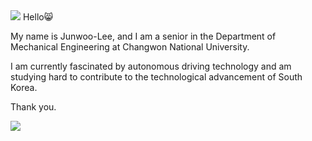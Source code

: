 <img src="https://capsule-render.vercel.app/api?type=waving&color=000080&height=150&section=header" />
Hello😸

My name is Junwoo-Lee, and I am a senior in the Department of Mechanical Engineering at Changwon National University.

I am currently fascinated by autonomous driving technology
and am studying hard to contribute to the technological advancement of South Korea.

Thank you.

<img src="https://capsule-render.vercel.app/api?type=waving&color=000080&height=150&section=footer" />


